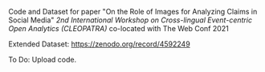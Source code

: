 Code and Dataset for paper "On the Role of Images for Analyzing Claims in Social Media" *2nd International Workshop on Cross-lingual Event-centric Open Analytics (CLEOPATRA)* co-located with The Web Conf 2021

Extended Dataset: https://zenodo.org/record/4592249

To Do: Upload code.
